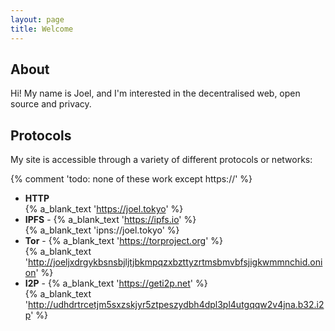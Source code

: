 ```yaml
---
layout: page
title: Welcome
---
```


## About

Hi! My name is Joel, and I'm interested in the decentralised web, open source and privacy.

## Protocols

My site is accessible through a variety of different protocols or networks:

{% comment 'todo: none of these work except https://' %}

- **HTTP**<br>{% a_blank_text 'https://joel.tokyo' %}
- **IPFS** - {% a_blank_text 'https://ipfs.io' %}<br>{% a_blank_text 'ipns://joel.tokyo' %}
- **Tor** - {% a_blank_text 'https://torproject.org' %}<br>{% a_blank_text 'http://joeljxdrgykbsnsbjljtjbkmpqzxbzttyzrtmsbmvbfsjigkwmmnchid.onion' %}
- **I2P** - {% a_blank_text 'https://geti2p.net' %}<br>{% a_blank_text 'http://udhdrtrcetjm5sxzskjyr5ztpeszydbh4dpl3pl4utgqqw2v4jna.b32.i2p' %}
